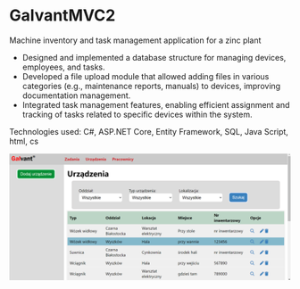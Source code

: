 # GalvantMVC2
Machine inventory and task management application for a zinc plant

- Designed and implemented a database structure for managing devices, employees, and tasks.
- Developed a file upload module that allowed adding files in various categories (e.g., maintenance reports, manuals) to devices, improving documentation management.
- Integrated task management features, enabling efficient assignment and tracking of tasks related to specific devices within the system.

Technologies used: C#, ASP.NET Core, Entity Framework, SQL, Java Script, html, cs

![Screen1](images/1.png)
